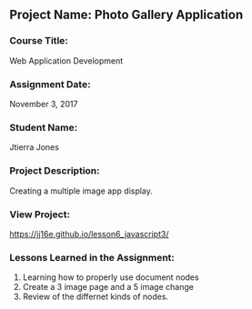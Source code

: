 ## Project Name:  Photo Gallery Application

### Course Title:
Web Application Development

### Assignment Date:  
November 3, 2017 

### Student Name:  
Jtierra Jones 

### Project Description:
Creating a multiple image app display.

### View Project:
https://jj16e.github.io/lesson6_javascript3/

### Lessons Learned in the Assignment:
1. Learning how to properly  use document nodes 
2. Create a 3 image page and a 5 image change
3. Review of the differnet kinds of nodes. 
